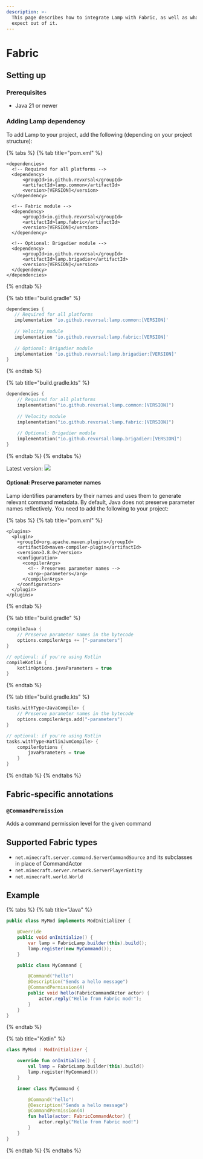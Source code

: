 ```yaml
---
description: >-
  This page describes how to integrate Lamp with Fabric, as well as what to
  expect out of it.
---
```


# Fabric

## Setting up

### Prerequisites

* Java 21 or newer

### Adding Lamp dependency

To add Lamp to your project, add the following (depending on your project structure):

{% tabs %}
{% tab title="pom.xml" %}
```markup
<dependencies>
  <!-- Required for all platforms -->
  <dependency>
      <groupId>io.github.revxrsal</groupId>
      <artifactId>lamp.common</artifactId> 
      <version>[VERSION]</version>
  </dependency>

  <!-- Fabric module -->
  <dependency>
      <groupId>io.github.revxrsal</groupId>
      <artifactId>lamp.fabric</artifactId>
      <version>[VERSION]</version>
  </dependency>  
  
  <!-- Optional: Brigadier module -->
  <dependency>
      <groupId>io.github.revxrsal</groupId>
      <artifactId>lamp.brigadier</artifactId>
      <version>[VERSION]</version>
  </dependency>
</dependencies>
```
{% endtab %}

{% tab title="build.gradle" %}
```groovy
dependencies {
   // Required for all platforms
   implementation 'io.github.revxrsal:lamp.common:[VERSION]'
   
   // Velocity module
   implementation 'io.github.revxrsal:lamp.fabric:[VERSION]'
   
   // Optional: Brigadier module
   implementation 'io.github.revxrsal:lamp.brigadier:[VERSION]'
}
```
{% endtab %}

{% tab title="build.gradle.kts" %}
```kotlin
dependencies {
    // Required for all platforms
    implementation("io.github.revxrsal:lamp.common:[VERSION]")
    
    // Velocity module
    implementation("io.github.revxrsal:lamp.fabric:[VERSION]")
    
    // Optional: Brigadier module
    implementation("io.github.revxrsal:lamp.brigadier:[VERSION]")
}
```
{% endtab %}
{% endtabs %}

Latest version: ![](https://img.shields.io/maven-metadata/v/https/repo1.maven.org/maven2/io/github/revxrsal/lamp.common/maven-metadata.xml.svg?label=maven%20central\&colorB=brightgreen)

#### Optional: Preserve parameter names

Lamp identifies parameters by their names and uses them to generate relevant command metadata. By default, Java does not preserve parameter names reflectively. You need to add the following to your project:

{% tabs %}
{% tab title="pom.xml" %}
```markup
<plugins>
  <plugin>
    <groupId>org.apache.maven.plugins</groupId>
    <artifactId>maven-compiler-plugin</artifactId>
    <version>3.8.0</version>
    <configuration>
      <compilerArgs>
        <!-- Preserves parameter names -->
        <arg>-parameters</arg>
      </compilerArgs>
    </configuration>
  </plugin>
</plugins>
```
{% endtab %}

{% tab title="build.gradle" %}
```groovy
compileJava { 
    // Preserve parameter names in the bytecode
    options.compilerArgs += ["-parameters"]
}

// optional: if you're using Kotlin
compileKotlin {
    kotlinOptions.javaParameters = true
}
```
{% endtab %}

{% tab title="build.gradle.kts" %}
```kotlin
tasks.withType<JavaCompile> {
    // Preserve parameter names in the bytecode
    options.compilerArgs.add("-parameters")
}

// optional: if you're using Kotlin
tasks.withType<KotlinJvmCompile> {
    compilerOptions {
        javaParameters = true
    }
}
```
{% endtab %}
{% endtabs %}

## Fabric-specific annotations

### `@CommandPermission`

Adds a command permission level for the given command

## Supported Fabric types

* `net.minecraft.server.command.ServerCommandSource` and its subclasses in place of CommandActor
* `net.minecraft.server.network.ServerPlayerEntity`
* `net.minecraft.world.World`

## Example

{% tabs %}
{% tab title="Java" %}
```java
public class MyMod implements ModInitializer {

    @Override
    public void onInitialize() {
        var lamp = FabricLamp.builder(this).build();
        lamp.register(new MyCommand());
    }

    public class MyCommand {

        @Command("hello")
        @Description("Sends a hello message")
        @CommandPermission(4)
        public void hello(FabricCommandActor actor) {
            actor.reply("Hello from Fabric mod!");
        }
    }
}
```
{% endtab %}

{% tab title="Kotlin" %}
```kotlin
class MyMod : ModInitializer {

    override fun onInitialize() {
        val lamp = FabricLamp.builder(this).build()
        lamp.register(MyCommand())
    }

    inner class MyCommand {

        @Command("hello")
        @Description("Sends a hello message")
        @CommandPermission(4)
        fun hello(actor: FabricCommandActor) {
            actor.reply("Hello from Fabric mod!")
        }
    }
}
```
{% endtab %}
{% endtabs %}
